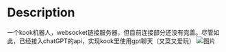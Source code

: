 # Description
一个kook机器人，websocket链接服务器，但目前连接部分还没有完善。尽管如此，已经接入chatGPT的api，实现kook里使用gpt聊天（又菜又爱玩）
![图片](https://user-images.githubusercontent.com/77989499/230897501-602a39c6-a3f9-4a31-98e5-b5b3aed1baa3.png)
